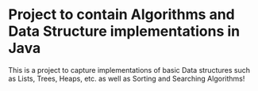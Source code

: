 # Project to contain Algorithms and Data Structure implementations in Java

This is a project to capture implementations of basic Data structures such as Lists, Trees, Heaps, etc. as well as Sorting and Searching Algorithms!
